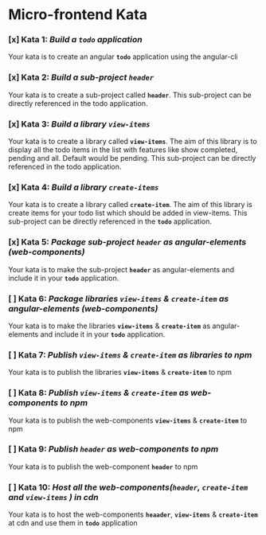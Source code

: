 # Micro-frontend Kata

### [x] Kata 1: _Build a `todo` application_

Your kata is to create an angular **`todo`** application using the angular-cli

### [x] Kata 2: _Build a sub-project `header`_

Your kata is to create a sub-project called **`header`**. This sub-project can be directly referenced in the todo application.

### [x] Kata 3: _Build a library `view-items`_

Your kata is to create a library called **`view-items`**. The aim of this library is to display all the todo items in the list with features like show completed, pending and all. Default would be pending. This sub-project can be directly referenced in the todo application.

### [x] Kata 4: _Build a library `create-items`_

Your kata is to create a library called **`create-item`**. The aim of this library is create items for your todo list which should be added in view-items. This sub-project can be directly referenced in the **`todo`** application.

### [x] Kata 5: _Package sub-project `header` as angular-elements (web-components)_

Your kata is to make the sub-project **`header`** as angular-elements and include it in your **`todo`** application.

### [ ] Kata 6: _Package libraries `view-items` & `create-item` as angular-elements (web-components)_

Your kata is to make the libraries **`view-items`** & **`create-item`** as angular-elements and include it in your **`todo`** application.

### [ ] Kata 7: _Publish `view-items` & `create-item` as libraries to npm_

Your kata is to publish the libraries **`view-items`** & **`create-item`** to npm

### [ ] Kata 8: _Publish `view-items` & `create-item` as web-components to npm_

Your kata is to publish the web-components **`view-items`** & **`create-item`** to npm

### [ ] Kata 9: _Publish `header` as web-components to npm_

Your kata is to publish the web-component **`header`** to npm

### [ ] Kata 10: _Host all the web-components(`header`, `create-item` and `view-items` ) in cdn_

Your kata is to host the web-components **`heaader`**, **`view-items`** & **`create-item`** at cdn and use them in **`todo`** application
